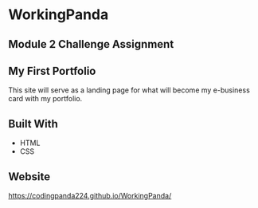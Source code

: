 # WorkingPanda

## Module 2 Challenge Assignment

## My First Portfolio
This site will serve as a landing page for what will become my e-business card with my portfolio.

## Built With
* HTML
* CSS

## Website 
https://codingpanda224.github.io/WorkingPanda/ 
